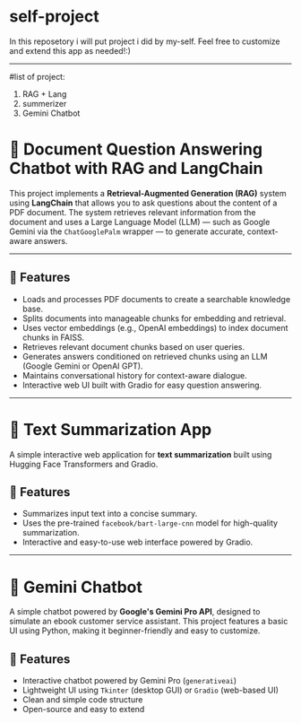 # self-project
In this reposetory i will put project i did by my-self. Feel free to customize and extend this app as needed!:)

----
#list of project:
1. RAG + Lang
2. summerizer
3. Gemini Chatbot
   
# 📄 Document Question Answering Chatbot with RAG and LangChain

This project implements a **Retrieval-Augmented Generation (RAG)** system using **LangChain** that allows you to ask questions about the content of a PDF document. The system retrieves relevant information from the document and uses a Large Language Model (LLM) — such as Google Gemini via the `ChatGooglePalm` wrapper — to generate accurate, context-aware answers.

---

## 📌 Features

- Loads and processes PDF documents to create a searchable knowledge base.
- Splits documents into manageable chunks for embedding and retrieval.
- Uses vector embeddings (e.g., OpenAI embeddings) to index document chunks in FAISS.
- Retrieves relevant document chunks based on user queries.
- Generates answers conditioned on retrieved chunks using an LLM (Google Gemini or OpenAI GPT).
- Maintains conversational history for context-aware dialogue.
- Interactive web UI built with Gradio for easy question answering.

---

# 📄 Text Summarization App

A simple interactive web application for **text summarization** built using Hugging Face Transformers and Gradio.

## 📌 Features

- Summarizes input text into a concise summary.
- Uses the pre-trained `facebook/bart-large-cnn` model for high-quality summarization.
- Interactive and easy-to-use web interface powered by Gradio.
  
----------------
# 🤖 Gemini Chatbot

A simple chatbot powered by **Google's Gemini Pro API**, designed to simulate an ebook customer service assistant. This project features a basic UI using Python, making it beginner-friendly and easy to customize.

## 📌 Features

- Interactive chatbot powered by Gemini Pro (`generativeai`)
- Lightweight UI using `Tkinter` (desktop GUI) or `Gradio` (web-based UI)
- Clean and simple code structure
- Open-source and easy to extend
